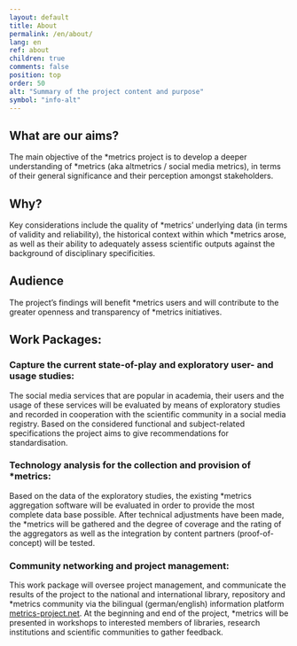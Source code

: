 ```yaml
---
layout: default
title: About
permalink: /en/about/
lang: en
ref: about
children: true
comments: false
position: top
order: 50
alt: "Summary of the project content and purpose"
symbol: "info-alt"
---
```

<!-- Start editing content here -->
## What are our aims?
The main objective of the \*metrics project is to develop a deeper understanding of \*metrics (aka altmetrics / social media metrics), in terms of their general significance and their perception amongst stakeholders.  

## Why?  
Key considerations include the quality of \*metrics’ underlying data (in terms of validity and reliability), the historical context within which \*metrics arose, as well as their ability to adequately assess scientific outputs against the background of disciplinary specificities.  

## Audience  
The project’s findings will benefit \*metrics users and will contribute to the greater openness and transparency of \*metrics initiatives.  

## Work Packages:
### Capture the current state-of-play and exploratory user- and usage studies:  
The social media services that are popular in academia, their users and the usage of these services will be evaluated by means of exploratory studies and recorded in cooperation with the scientific community in a social media registry. Based on the considered functional and subject-related specifications the project aims to give recommendations for standardisation.    

### Technology analysis for the collection and provision of \*metrics:   
Based on the data of the exploratory studies, the existing \*metrics aggregation software will be evaluated in order to provide the most complete data base possible. After technical adjustments have been made, the \*metrics will be gathered and the degree of coverage and the rating of the aggregators as well as the integration by content partners (proof-of-concept) will be tested.  

### Community networking and project management:
This work package will oversee project management, and communicate the results of the project to the national and international library, repository and \*metrics community via the bilingual (german/english) information platform [metrics-project.net](http://metrics-project.net). At the beginning and end of the project, \*metrics will be presented in workshops to interested members of libraries, research institutions and scientific communities to gather feedback.  
